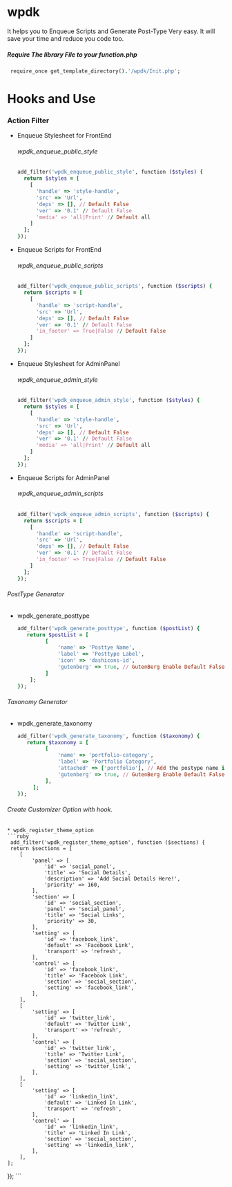 # wpdk
It helps you to Enqueue Scripts and Generate Post-Type Very easy. It will save your time and reduce you code too.

##### Require The library File to your function.php
  ```ruby
   require_once get_template_directory().'/wpdk/Init.php';
  ```

# Hooks and Use
 ### Action Filter
* Enqueue Stylesheet for FrontEnd
  ###### wpdk_enqueue_public_style
  ```ruby
  add_filter('wpdk_enqueue_public_style', function ($styles) {
    return $styles = [
      [
        'handle' => 'style-handle',
        'src' => 'Url',
        'deps' => [], // Default False
        'ver' => '0.1' // Default False
        'media' => 'all|Print' // Default all
      ]
    ];
  });
  ```
    
* Enqueue Scripts for FrontEnd
  ###### wpdk_enqueue_public_scripts
  ```ruby
  add_filter('wpdk_enqueue_public_scripts', function ($scripts) {
    return $scripts = [
      [
        'handle' => 'script-handle',
        'src' => 'Url',
        'deps' => [], // Default False
        'ver' => '0.1' // Default False
        'in_footer' => True|False // Default False
      ]
    ];
  });
  ```

* Enqueue Stylesheet for AdminPanel
  ###### wpdk_enqueue_admin_style
  ```ruby
  add_filter('wpdk_enqueue_admin_style', function ($styles) {
    return $styles = [
      [
        'handle' => 'style-handle',
        'src' => 'Url',
        'deps' => [], // Default False
        'ver' => '0.1' // Default False
        'media' => 'all|Print' // Default all
      ]
    ];
  });
  ```

* Enqueue Scripts for AdminPanel
  ###### wpdk_enqueue_admin_scripts
  ```ruby
  add_filter('wpdk_enqueue_admin_scripts', function ($scripts) {
    return $scripts = [
      [
        'handle' => 'script-handle',
        'src' => 'Url',
        'deps' => [], // Default False
        'ver' => '0.1' // Default False
        'in_footer' => True|False // Default False
      ]
    ];
  });
  ```


    
###### PostType Generator
 * wpdk_generate_posttype
   ```ruby
   add_filter('wpdk_generate_posttype', function ($postList) {
      return $postList = [
            [
                'name' => 'Posttye Name',
                'label' => 'Posttype Label',
                'icon' => 'dashicons-id',
                'gutenberg' => true, // GutenBerg Enable Default False
            ]
       ];
   });
    ```
       
###### Taxonomy Generator
   * wpdk_generate_taxonomy
     ```ruby
     add_filter('wpdk_generate_taxonomy', function ($taxonomy) {
        return $taxonomy = [
              [
                  'name' => 'portfolio-category',
                  'label' => 'Portfolio Category',
                  'attached' => ['portfolio'], // Add the postype name in array where do you want to attach the taxonomy
                  'gutenberg' => true, // GutenBerg Enable Default False
              ],  
          ];
     });
       ```
 ###### Create Customizer Option with hook.
    * wpdk_register_theme_option
    ```ruby
     add_filter('wpdk_register_theme_option', function ($sections) {
     return $sections = [
        [
            'panel' => [
                'id' => 'social_panel',
                'title' => 'Social Details',
                'description' => 'Add Social Details Here!',
                'priority' => 160,
            ],
            'section' => [
                'id' => 'social_section',
                'panel' => 'social_panel',
                'title' => 'Social Links',
                'priority' => 30,
            ],
            'setting' => [
                'id' => 'facebook_link',
                'default' => 'Facebook Link',
                'transport' => 'refresh',
            ],
            'control' => [
                'id' => 'facebook_link',
                'title' => 'Facebook Link',
                'section' => 'social_section',
                'setting' => 'facebook_link',
            ],
        ],
        [
            'setting' => [
                'id' => 'twitter_link',
                'default' => 'Twitter Link',
                'transport' => 'refresh',
            ],
            'control' => [
                'id' => 'twitter_link',
                'title' => 'Twitter Link',
                'section' => 'social_section',
                'setting' => 'twitter_link',
            ],
        ],
        [
            'setting' => [
                'id' => 'linkedin_link',
                'default' => 'Linked In Link',
                'transport' => 'refresh',
            ],
            'control' => [
                'id' => 'linkedin_link',
                'title' => 'Linked In Link',
                'section' => 'social_section',
                'setting' => 'linkedin_link',
            ],
        ],
    ];
 });
    ```
